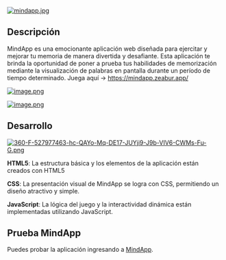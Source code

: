 [![mindapp.jpg](https://i.postimg.cc/mZdLrMCj/mindapp.jpg)](https://postimg.cc/w3m8f1WR)
## Descripción
MindApp es una emocionante aplicación web diseñada para ejercitar y mejorar tu memoria de manera divertida y desafiante. Esta aplicación te brinda la oportunidad de poner a prueba tus habilidades de memorización mediante la visualización de palabras en pantalla durante un período de tiempo determinado.
Juega aquí → https://mindapp.zeabur.app/

[![image.png](https://i.postimg.cc/Vkq2JQ2w/image.png)](https://postimg.cc/SnKgP5y1)

[![image.png](https://i.postimg.cc/J0H2m9j9/image.png)](https://postimg.cc/QKsbJY4b)
## Desarrollo
[![360-F-527977463-hc-QAYo-Mq-DE17-JUYji9-J9b-VIV6-CWMs-Fu-G.png](https://i.postimg.cc/44F1QLp9/360-F-527977463-hc-QAYo-Mq-DE17-JUYji9-J9b-VIV6-CWMs-Fu-G.png)](https://postimg.cc/MXVRWYP6)

**HTML5**: La estructura básica y los elementos de la aplicación están creados con HTML5

**CSS**: La presentación visual de MindApp se logra con CSS, permitiendo un diseño atractivo y simple.

**JavaScript**: La lógica del juego y la interactividad dinámica están implementadas utilizando JavaScript.
## Prueba MindApp
Puedes probar la aplicación ingresando a [MindApp](https://guillebouix.github.io/).
